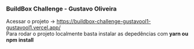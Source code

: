 ### BuildBox Challenge - Gustavo Oliveira

Acessar o projeto ->  https://buildbox-challenge-gustavool1-gustavool1.vercel.app/ 
<br/>
Para rodar o projeto localmente basta instalar as depedências com <b>yarn ou npm install</b>